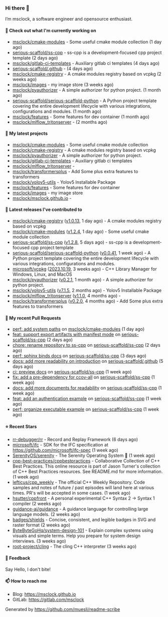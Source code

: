 ### Hi there 👋

I’m msclock, a software engineer and opensource enthusiast.

#### 👷 Check out what I'm currently working on

- [msclock/cmake-modules](https://github.com/msclock/cmake-modules) - Some useful cmake module collection (1 day ago)
- [serious-scaffold/ss-cpp](https://github.com/serious-scaffold/ss-cpp) - ss-cpp is a development-focused cpp project template (2 days ago)
- [msclock/gitlab-ci-templates](https://github.com/msclock/gitlab-ci-templates) - Auxiliary gitlab ci templates (4 days ago)
- [serious-scaffold/.github](https://github.com/serious-scaffold/.github) -  (4 days ago)
- [msclock/cmake-registry](https://github.com/msclock/cmake-registry) - A cmake modules registry based on vcpkg (2 weeks ago)
- [msclock/images](https://github.com/msclock/images) - my image store (3 weeks ago)
- [msclock/pyauthorizer](https://github.com/msclock/pyauthorizer) - A simple authorizer for python project. (1 month ago)
- [serious-scaffold/serious-scaffold-python](https://github.com/serious-scaffold/serious-scaffold-python) - A Python project template covering the entire development lifecycle with various integrations, configurations and modules. (1 month ago)
- [msclock/features](https://github.com/msclock/features) - Some features for dev container (1 month ago)
- [msclock/mlflow_tritonserver](https://github.com/msclock/mlflow_tritonserver) -  (2 months ago)

#### 🌱 My latest projects

- [msclock/cmake-modules](https://github.com/msclock/cmake-modules) - Some useful cmake module collection
- [msclock/cmake-registry](https://github.com/msclock/cmake-registry) - A cmake modules registry based on vcpkg
- [msclock/pyauthorizer](https://github.com/msclock/pyauthorizer) - A simple authorizer for python project.
- [msclock/gitlab-ci-templates](https://github.com/msclock/gitlab-ci-templates) - Auxiliary gitlab ci templates
- [msclock/mlflow_tritonserver](https://github.com/msclock/mlflow_tritonserver) - 
- [msclock/transformersplus](https://github.com/msclock/transformersplus) - Add Some plus extra features to transformers
- [msclock/yolov5-utils](https://github.com/msclock/yolov5-utils) - Yolov5 Installable Package
- [msclock/features](https://github.com/msclock/features) - Some features for dev container
- [msclock/images](https://github.com/msclock/images) - my image store
- [msclock/msclock.github.io](https://github.com/msclock/msclock.github.io) - 

#### 🔭 Latest releases I've contributed to

- [msclock/cmake-registry](https://github.com/msclock/cmake-registry) ([v1.0.13](https://github.com/msclock/cmake-registry/releases/tag/v1.0.13), 1 day ago) - A cmake modules registry based on vcpkg
- [msclock/cmake-modules](https://github.com/msclock/cmake-modules) ([v1.2.4](https://github.com/msclock/cmake-modules/releases/tag/v1.2.4), 1 day ago) - Some useful cmake module collection
- [serious-scaffold/ss-cpp](https://github.com/serious-scaffold/ss-cpp) ([v1.2.8](https://github.com/serious-scaffold/ss-cpp/releases/tag/v1.2.8), 5 days ago) - ss-cpp is a development-focused cpp project template
- [serious-scaffold/serious-scaffold-python](https://github.com/serious-scaffold/serious-scaffold-python) ([v0.0.41](https://github.com/serious-scaffold/serious-scaffold-python/releases/tag/v0.0.41), 1 week ago) - A Python project template covering the entire development lifecycle with various integrations, configurations and modules.
- [microsoft/vcpkg](https://github.com/microsoft/vcpkg) ([2023.10.19](https://github.com/microsoft/vcpkg/releases/tag/2023.10.19), 3 weeks ago) - C&#43;&#43; Library Manager for Windows, Linux, and MacOS
- [msclock/pyauthorizer](https://github.com/msclock/pyauthorizer) ([v0.2.1](https://github.com/msclock/pyauthorizer/releases/tag/v0.2.1), 1 month ago) - A simple authorizer for python project.
- [msclock/yolov5-utils](https://github.com/msclock/yolov5-utils) ([v7.1.5](https://github.com/msclock/yolov5-utils/releases/tag/v7.1.5), 2 months ago) - Yolov5 Installable Package
- [msclock/mlflow_tritonserver](https://github.com/msclock/mlflow_tritonserver) ([v1.1.0](https://github.com/msclock/mlflow_tritonserver/releases/tag/v1.1.0), 4 months ago) - 
- [msclock/transformersplus](https://github.com/msclock/transformersplus) ([v0.2.0](https://github.com/msclock/transformersplus/releases/tag/v0.2.0), 4 months ago) - Add Some plus extra features to transformers

#### 🔨 My recent Pull Requests

- [perf: add system paths](https://github.com/msclock/cmake-modules/pull/7) on [msclock/cmake-modules](https://github.com/msclock/cmake-modules) (1 day ago)
- [feat: support export artifacts with manifest mode](https://github.com/serious-scaffold/ss-cpp/pull/46) on [serious-scaffold/ss-cpp](https://github.com/serious-scaffold/ss-cpp) (2 days ago)
- [chore: rename repository to ss-cpp](https://github.com/serious-scaffold/ss-cpp/pull/44) on [serious-scaffold/ss-cpp](https://github.com/serious-scaffold/ss-cpp) (2 days ago)
- [perf: sphinx binds docs](https://github.com/serious-scaffold/ss-cpp/pull/43) on [serious-scaffold/ss-cpp](https://github.com/serious-scaffold/ss-cpp) (3 days ago)
- [docs: add more readability on introduction](https://github.com/serious-scaffold/.github/pull/4) on [serious-scaffold/.github](https://github.com/serious-scaffold/.github) (5 days ago)
- [ci: preview docs](https://github.com/serious-scaffold/ss-cpp/pull/41) on [serious-scaffold/ss-cpp](https://github.com/serious-scaffold/ss-cpp) (1 week ago)
- [fix: add a pre-dependency for ccov-all](https://github.com/serious-scaffold/ss-cpp/pull/39) on [serious-scaffold/ss-cpp](https://github.com/serious-scaffold/ss-cpp) (1 week ago)
- [docs: add more documents for readability](https://github.com/serious-scaffold/ss-cpp/pull/37) on [serious-scaffold/ss-cpp](https://github.com/serious-scaffold/ss-cpp) (1 week ago)
- [feat: add an authentication example](https://github.com/serious-scaffold/ss-cpp/pull/35) on [serious-scaffold/ss-cpp](https://github.com/serious-scaffold/ss-cpp) (1 week ago)
- [perf: organize executable example](https://github.com/serious-scaffold/ss-cpp/pull/32) on [serious-scaffold/ss-cpp](https://github.com/serious-scaffold/ss-cpp) (1 week ago)

#### ⭐ Recent Stars

- [rr-debugger/rr](https://github.com/rr-debugger/rr) - Record and Replay Framework (6 days ago)
- [microsoft/ifc](https://github.com/microsoft/ifc) - SDK for the IFC specification at https://github.com/microsoft/ifc-spec (1 week ago)
- [SerenityOS/serenity](https://github.com/SerenityOS/serenity) - The Serenity Operating System 🐞 (1 week ago)
- [cpp-best-practices/cppbestpractices](https://github.com/cpp-best-practices/cppbestpractices) - Collaborative Collection of C&#43;&#43; Best Practices. This online resource is part of Jason Turner&#39;s collection of C&#43;&#43; Best Practices resources. See README.md for more information. (1 week ago)
- [lefticus/cpp_weekly](https://github.com/lefticus/cpp_weekly) - The official C&#43;&#43; Weekly Repository. Code samples and notes of future / past episodes will land here at various times. PR&#39;s will be accepted in some cases. (1 week ago)
- [hsutter/cppfront](https://github.com/hsutter/cppfront) - A personal experimental C&#43;&#43; Syntax 2 -&gt; Syntax 1 compiler (2 weeks ago)
- [guidance-ai/guidance](https://github.com/guidance-ai/guidance) - A guidance language for controlling large language models. (2 weeks ago)
- [badges/shields](https://github.com/badges/shields) - Concise, consistent, and legible badges in SVG and raster format (2 weeks ago)
- [ByteByteGoHq/system-design-101](https://github.com/ByteByteGoHq/system-design-101) - Explain complex systems using visuals and simple terms. Help you prepare for system design interviews. (3 weeks ago)
- [root-project/cling](https://github.com/root-project/cling) - The cling C&#43;&#43; interpreter (3 weeks ago)

#### 💬 Feedback

Say Hello, I don't bite!

#### 📫 How to reach me

- Blog: https://msclock.github.io
- GitLab: https://gitlab.com/msclock

Generated by https://github.com/muesli/readme-scribe
